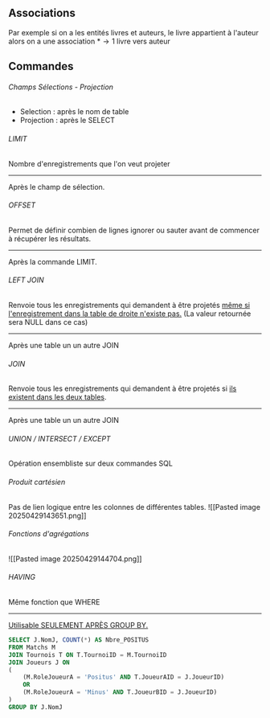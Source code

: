 ## Associations
Par exemple si on a les entités livres et auteurs, le livre appartient à l'auteur alors on a une association $*\to1$ livre vers auteur

## Commandes
###### Champs Sélections - Projection
- Selection : après le nom de table
- Projection : après le SELECT

###### LIMIT
Nombre d'enregistrements que l'on veut projeter
___
Après le champ de sélection. 

###### OFFSET
Permet de définir combien de lignes ignorer ou sauter avant de commencer à récupérer les résultats. 
___
Après la commande LIMIT.

###### LEFT JOIN
Renvoie tous les enregistrements qui demandent à être projetés <u>même si l'enregistrement dans la table de droite n'existe pas.</u> (La valeur retournée sera NULL dans ce cas)
___
Après une table un un autre JOIN

###### JOIN
Renvoie tous les enregistrements qui demandent à être projetés si <u>ils existent dans les deux tables</u>. 
___
Après une table un un autre JOIN

###### UNION / INTERSECT / EXCEPT
Opération ensembliste sur deux commandes SQL

###### Produit cartésien
Pas de lien logique entre les colonnes de différentes tables. 
![[Pasted image 20250429143651.png]]

###### Fonctions d'agrégations
![[Pasted image 20250429144704.png]]


###### HAVING
Même fonction que WHERE
___
<u>Utilisable SEULEMENT APRÈS GROUP BY.</u>


```SQL
SELECT J.NomJ, COUNT(*) AS Nbre_POSITUS
FROM Matchs M
JOIN Tournois T ON T.TournoiID = M.TournoiID
JOIN Joueurs J ON
(
	(M.RoleJoueurA = 'Positus' AND T.JoueurAID = J.JoueurID)
	OR
	(M.RoleJoueurA = 'Minus' AND T.JoueurBID = J.JoueurID)
)
GROUP BY J.NomJ

```
